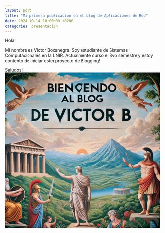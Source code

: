 ```yaml
---
layout: post
title: "Mi primera publicación en el blog de Aplicaciones de Red"
date: 2024-10-14 10:00:00 +0200
categories: presentación
---
```

Hola!

Mi nombre es Víctor Bocanegra. Soy estudiante de Sistemas Computacionales en la UNIR. 
Actualmente curso el 8vo semestre y estoy contento de iniciar ester proyecto de Blogging!

Saludos!
![Imagen de la primera entrada](/images/primera_entra.webp)

